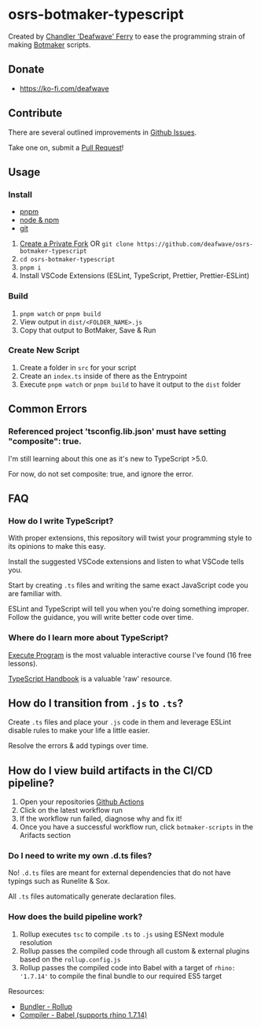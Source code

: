 # osrs-botmaker-typescript

Created by [Chandler 'Deafwave' Ferry](https://github.com/ChandlerFerry) to ease the programming strain of making [Botmaker](https://theplug.runelite.plus) scripts.

## Donate
- https://ko-fi.com/deafwave

## Contribute
There are several outlined improvements in [Github Issues](https://github.com/deafwave/osrs-botmaker-typescript/issues).

Take one on, submit a [Pull Request](https://docs.github.com/en/pull-requests/collaborating-with-pull-requests/proposing-changes-to-your-work-with-pull-requests/creating-a-pull-request)!

## Usage
### Install
- [pnpm](https://pnpm.io/installation)
- [node & npm](https://nodejs.org/en)
- [git](https://git-scm.com/book/en/v2/Getting-Started-Installing-Git)
1. [Create a Private Fork](https://docs.github.com/en/repositories/creating-and-managing-repositories/duplicating-a-repository#mirroring-a-repository) OR `git clone https://github.com/deafwave/osrs-botmaker-typescript`
2. `cd osrs-botmaker-typescript`
3. `pnpm i`
4. Install VSCode Extensions (ESLint, TypeScript, Prettier, Prettier-ESLint)

### Build
1. `pnpm watch` or `pnpm build`
2. View output in `dist/<FOLDER_NAME>.js`
3. Copy that output to BotMaker, Save & Run

### Create New Script
1. Create a folder in `src` for your script
2. Create an `index.ts` inside of there as the Entrypoint
3. Execute `pnpm watch` or `pnpm build` to have it output to the `dist` folder

## Common Errors
### Referenced project 'tsconfig.lib.json' must have setting "composite": true.
I'm still learning about this one as it's new to TypeScript >5.0.

For now, do not set composite: true, and ignore the error.

## FAQ
### How do I write TypeScript?
With proper extensions, this repository will twist your programming style to its opinions to make this easy.

Install the suggested VSCode extensions and listen to what VSCode tells you.

Start by creating `.ts` files and writing the same exact JavaScript code you are familiar with.

ESLint and TypeScript will tell you when you're doing something improper. Follow the guidance, you will write better code over time.


### Where do I learn more about TypeScript?
[Execute Program](https://www.executeprogram.com/courses/typescript) is the most valuable interactive course I've found (16 free lessons).

[TypeScript Handbook](https://www.typescriptlang.org/docs/handbook/) is a valuable 'raw' resource.


## How do I transition from `.js` to `.ts`?
Create `.ts` files and place your `.js` code in them and leverage ESLint disable rules to make your life a little easier.

Resolve the errors & add typings over time.

## How do I view build artifacts in the CI/CD pipeline?
1. Open your repositories [Github Actions](https://github.com/deafwave/osrs-botmaker-typescript/actions)
2. Click on the latest workflow run
3. If the workflow run failed, diagnose why and fix it!
4. Once you have a successful workflow run, click `botmaker-scripts` in the Arifacts section

### Do I need to write my own .d.ts files?
No! `.d.ts` files are meant for external dependencies that do not have typings such as Runelite & Sox.

All `.ts` files automatically generate declaration files.

### How does the build pipeline work?
1. Rollup executes `tsc` to compile `.ts` to `.js` using ESNext module resolution
2. Rollup passes the compiled code through all custom & external plugins based on the `rollup.config.js`
3. Rollup passes the compiled code into Babel with a target of `rhino: '1.7.14'` to compile the final bundle to our required ES5 target

Resources:
- [Bundler - Rollup](https://rollupjs.org/)
- [Compiler - Babel (supports rhino 1.7.14)](https://babeljs.io/)
